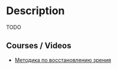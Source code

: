 # Description

TODO


## Courses / Videos

- [Методика по восстановлению зрения](https://youtu.be/kFGH_sWwgBc)
